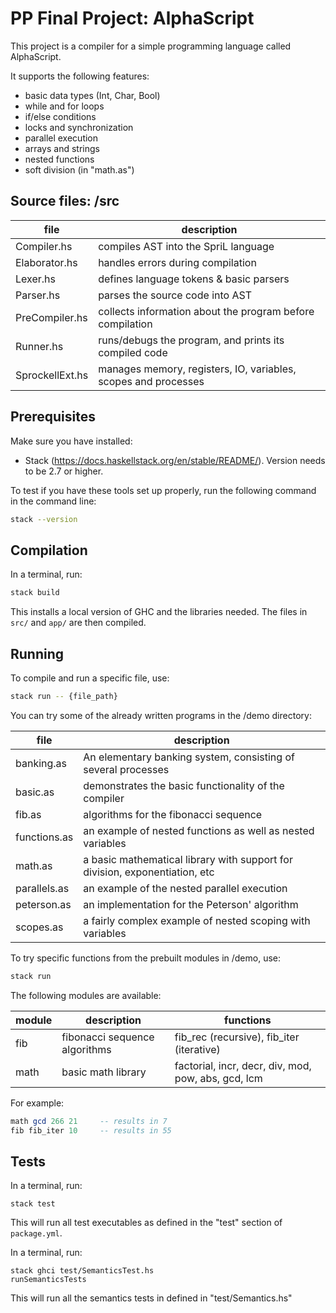 # PP Final Project: AlphaScript

This project is a compiler for a simple programming language called AlphaScript. 

It supports the following features:

- basic data types (Int, Char, Bool)
- while and for loops
- if/else conditions
- locks and synchronization
- parallel execution
- arrays and strings
- nested functions
- soft division (in "math.as")

## Source files: /src

| file            | description                                                    |
| --------------- | -------------------------------------------------------------- |
| Compiler.hs     | compiles AST into the SpriL language                           |
| Elaborator.hs   | handles errors during compilation                              |
| Lexer.hs        | defines language tokens & basic parsers                        |
| Parser.hs       | parses the source code into AST                                |
| PreCompiler.hs  | collects information about the program before compilation      |
| Runner.hs       | runs/debugs the program, and prints its compiled code          |
| SprockellExt.hs | manages memory, registers, IO, variables, scopes and processes |

## Prerequisites

Make sure you have installed:

- Stack (<https://docs.haskellstack.org/en/stable/README/>). Version needs to be 2.7 or higher.

To test if you have these tools set up properly, run the following command in the command line:

```bash
stack --version
```

## Compilation

In a terminal, run:

```bash
stack build
```

This installs a local version of GHC and the libraries needed. 
The files in `src/` and `app/` are then compiled.

## Running

To compile and run a specific file, use:

```bash
stack run -- {file_path}
```

You can try some of the already written programs in the /demo directory:

| file         | description                                                                 |
| ------------ | --------------------------------------------------------------------------- |
| banking.as   | An elementary banking system, consisting of several processes               |
| basic.as     | demonstrates the basic functionality of the compiler                        |
| fib.as       | algorithms for the fibonacci sequence                                       |
| functions.as | an example of nested functions as well as nested variables                  |
| math.as      | a basic mathematical library with support for division, exponentiation, etc |
| parallels.as | an example of the nested parallel execution                                 |
| peterson.as  | an implementation for the Peterson' algorithm                               |
| scopes.as    | a fairly complex example of nested scoping with variables                   |

To try specific functions from the prebuilt modules in /demo, use:

```bash
stack run
```

The following modules are available:

| module | description                   | functions                                           |
| ------ | ----------------------------- | --------------------------------------------------- |
| fib    | fibonacci sequence algorithms | fib_rec (recursive), fib_iter (iterative)           |
| math   | basic math library            | factorial, incr, decr, div, mod, pow, abs, gcd, lcm |

For example:

```haskell
math gcd 266 21     -- results in 7
fib fib_iter 10     -- results in 55
```

## Tests

In a terminal, run:

```
stack test
```

This will run all test executables as defined in the "test" section of `package.yml`.

In a terminal, run:
```
stack ghci test/SemanticsTest.hs
runSemanticsTests 
```

This will run all the semantics tests in defined in "test/Semantics.hs"